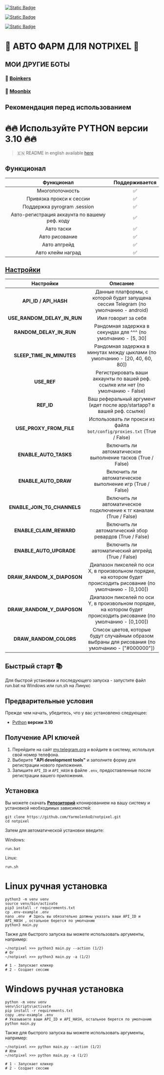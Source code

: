 [![Static Badge](https://img.shields.io/badge/Telegram-Channel-Link?style=for-the-badge&logo=Telegram&logoColor=white&logoSize=auto&color=blue)](https://t.me/hidden_coding)

[![Static Badge](https://img.shields.io/badge/Telegram-Chat-yes?style=for-the-badge&logo=Telegram&logoColor=white&logoSize=auto&color=blue)](https://t.me/hidden_codding_chat)

[![Static Badge](https://img.shields.io/badge/Telegram-Bot%20Link-Link?style=for-the-badge&logo=Telegram&logoColor=white&logoSize=auto&color=blue)](https://t.me/notpixel/app?startapp=f355876562)

# 🎨 АВТО ФАРМ ДЛЯ NOTPIXEL 🎨

## МОИ ДРУГИЕ БОТЫ

### 💩 [Boinkers](https://github.com/YarmolenkoD/boinkers)
### 🚀 [Moonbix](https://github.com/YarmolenkoD/moonbix)

## Рекомендация перед использованием

# 🔥🔥 Используйте PYTHON версии 3.10 🔥🔥

> 🇪🇳 README in english available [here](README-EN)

## Функционал  
|                  Функционал                   | Поддерживается |
|:---------------------------------------------:|:--------------:|
|                Многопоточность                |       ✅        | 
|           Привязка прокси к сессии            |       ✅        | 
|          Поддержка pyrogram .session          |       ✅        |
| Авто-регистрация аккаунта по вашему реф. коду |       ✅        |
|                  Авто таски                   |       ✅        |
|                Авто рисование                 |       ✅        |
|                 Авто апгрейд                  |       ✅        |
|               Авто клейм наград               |       ✅        |


## [Настройки](https://github.com/YarmolenkoD/notpixel/blob/main/.env-example/)
|            Настройки            |                                                      Описание                                                  |
|:-------------------------------:|:--------------------------------------------------------------------------------------------------------------:|
|    **API_ID / API_HASH**    |                 Данные платформы, с которой будет запущена сессия Telegram (по умолчанию - android)            |
| **USE_RANDOM_DELAY_IN_RUN** |                                                 Имя говорит за себя                                            |
|   **RANDOM_DELAY_IN_RUN**   |                            Рандомная задержка в секундах для ^^^ (по умолчанию - [5, 30]                       |
|  **SLEEP_TIME_IN_MINUTES**  |                    Рандомная задержка в минутах между цыклами (по умолчанию - [20, 40, 60, 80])                |
|         **USE_REF**         |                  Регистрировать ваши аккаунты по вашей реф. ссылке или нет (по умолчанию - False)              |
|         **REF_ID**          |                       Ваш реферальный аргумент (идет после app/startapp? в вашей реф. ссылке)                  |
|   **USE_PROXY_FROM_FILE**   |                       Использовать ли прокси из файла `bot/config/proxies.txt` (True / False)                  |
|    **ENABLE_AUTO_TASKS**    |                             Включить ли автоматическое выполнение тасков (True / False)                        |
|    **ENABLE_AUTO_DRAW**     |                              Включить ли автоматическое выполнение игр (True / False)                          |
| **ENABLE_JOIN_TG_CHANNELS** |                         Включить ли автоматическое подключение к тг каналам (True / False)                     |
|   **ENABLE_CLAIM_REWARD**   |                               Включить ли автоматический збор ревардов (True / False)                          |
|   **ENABLE_AUTO_UPGRADE**   |                                 Включить ли автоматический апгрейд  (True / False)                             |
| **DRAW_RANDOM_X_DIAPOSON**  | Диапазон пикселей по оси X, в произвольном порядке, на котором будет происходить рисование (по умолчанию - [0,100]) |
| **DRAW_RANDOM_Y_DIAPOSON**  | Диапазон пикселей по оси Y, в произвольном порядке, на котором будет происходить рисование (по умолчанию - [0,100]) |
|   **DRAW_RANDOM_COLORS**    |    Список цветов, которые будут случайным образом выбраны для рисования  (по умолчанию - ["#000000"])    |

## Быстрый старт 📚

Для быстрой установки и последующего запуска - запустите файл run.bat на Windows или run.sh на Линукс

## Предварительные условия
Прежде чем начать, убедитесь, что у вас установлено следующее:
- [Python](https://www.python.org/downloads/) **версии 3.10**

## Получение API ключей
1. Перейдите на сайт [my.telegram.org](https://my.telegram.org) и войдите в систему, используя свой номер телефона.
2. Выберите **"API development tools"** и заполните форму для регистрации нового приложения.
3. Запишите `API_ID` и `API_HASH` в файле `.env`, предоставленные после регистрации вашего приложения.

## Установка
Вы можете скачать [**Репозиторий**](https://github.com/YarmolenkoD/notpixel) клонированием на вашу систему и установкой необходимых зависимостей:
```shell
git clone https://github.com/YarmolenkoD/notpixel.git
cd notpixel
```

Затем для автоматической установки введите:

Windows:
```shell
run.bat
```

Linux:
```shell
run.sh
```

# Linux ручная установка
```shell
python3 -m venv venv
source venv/bin/activate
pip3 install -r requirements.txt
cp .env-example .env
nano .env  # Здесь вы обязательно должны указать ваши API_ID и API_HASH , остальное берется по умолчанию
python3 main.py
```

Также для быстрого запуска вы можете использовать аргументы, например:
```shell
~/notpixel >>> python3 main.py --action (1/2)
# Or
~/notpixel >>> python3 main.py -a (1/2)

# 1 - Запускает кликер
# 2 - Создает сессию
```


# Windows ручная установка
```shell
python -m venv venv
venv\Scripts\activate
pip install -r requirements.txt
copy .env-example .env
# Указываете ваши API_ID и API_HASH, остальное берется по умолчанию
python main.py
```

Также для быстрого запуска вы можете использовать аргументы, например:
```shell
~/notpixel >>> python main.py --action (1/2)
# Или
~/notpixel >>> python main.py -a (1/2)

# 1 - Запускает кликер
# 2 - Создает сессию
```
